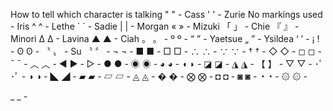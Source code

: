 How to tell which character is talking
" " - Cass
' ' - Zurie
No markings used - Iris
^ ^ - Lethe
\` \` \- Sadie
| | - Morgan
« » - Mizuki
「 」 - Chie
『 』 - Minori
∆ ∆ - Lavina
▲ ▲ - Ciah
。 。 - 
º º - 
“ ” - Yaetsue
„ ” - Ysildea
‘ ’ -
¡ ! - 
ʘ ʘ - 
〝 〟 - Su
〝 〞 - 
¬ ¬ - 
■ ■ - 
□ □ - 
∴ ∴ - 
∵ ∵ - 
† † - 
◇ ◇ - 
◻ ◻ - 
¯ ¯ - 
︿ ︿ - 
◄ ► -
  ▷ - 
● ● - 
◉ ◉ - 
◕ ◕ - 
◖ ◗ - 
◪ ◪ - 
◮ ◮ - 
【 】 - 
▽ ▽ - 
･ﾟ ･ﾟ - 
◑ ◑ - 
◣ ◢ - 
▰ ▰ - 
▱ ▱ - 
◬ ◬ - 
� � - 
⨂ ⨂ - 
◘ ◘ - 
◙ ◙ - 
◔ ◔ - 
۞ ۞ -  

_ _ -